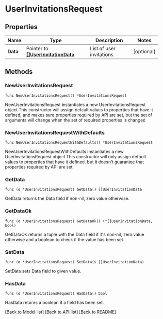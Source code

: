 # UserInvitationsRequest

## Properties

Name | Type | Description | Notes
------------ | ------------- | ------------- | -------------
**Data** | Pointer to [**[]UserInvitationData**](UserInvitationData.md) | List of user invitations. | [optional] 

## Methods

### NewUserInvitationsRequest

`func NewUserInvitationsRequest() *UserInvitationsRequest`

NewUserInvitationsRequest instantiates a new UserInvitationsRequest object
This constructor will assign default values to properties that have it defined,
and makes sure properties required by API are set, but the set of arguments
will change when the set of required properties is changed

### NewUserInvitationsRequestWithDefaults

`func NewUserInvitationsRequestWithDefaults() *UserInvitationsRequest`

NewUserInvitationsRequestWithDefaults instantiates a new UserInvitationsRequest object
This constructor will only assign default values to properties that have it defined,
but it doesn't guarantee that properties required by API are set

### GetData

`func (o *UserInvitationsRequest) GetData() []UserInvitationData`

GetData returns the Data field if non-nil, zero value otherwise.

### GetDataOk

`func (o *UserInvitationsRequest) GetDataOk() (*[]UserInvitationData, bool)`

GetDataOk returns a tuple with the Data field if it's non-nil, zero value otherwise
and a boolean to check if the value has been set.

### SetData

`func (o *UserInvitationsRequest) SetData(v []UserInvitationData)`

SetData sets Data field to given value.

### HasData

`func (o *UserInvitationsRequest) HasData() bool`

HasData returns a boolean if a field has been set.


[[Back to Model list]](../README.md#documentation-for-models) [[Back to API list]](../README.md#documentation-for-api-endpoints) [[Back to README]](../README.md)


